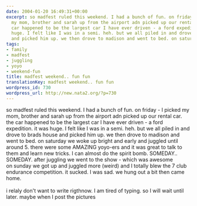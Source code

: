 ```yaml
---
date: 2004-01-20 16:49:31+00:00
excerpt: so madfest ruled this weekend. I had a bunch of fun. on friday - I picked
  my mom, brother and sarah up from the airport adn picked up our rental car. the
  car happened to be the largest car I have ever driven - a ford expedition. it was
  huge. I felt like I was in a semi. heh. but we all piled in and drove to brads house
  and picked him up. we then drove to madison and went to bed. on saturday we wo...
tags:
- family
- madfest
- juggling
- yoyo
- weekend-fun
title: madfest weekend.. fun fun
translationKey: madfest weekend.. fun fun
wordpress_id: 730
wordpress_url: http://new.nata2.org/?p=730
---
```


so madfest ruled this weekend. I had a bunch of fun. on friday - I picked my mom, brother and sarah up from the airport adn picked up our rental car. the car happened to be the largest car I have ever driven - a ford expedition. it was huge. I felt like I was in a semi. heh. but we all piled in and drove to brads house and picked him up. we then drove to madison and went to bed. on saturday we woke up bright and early and juggled until around 5. there were some AMAZING yoyo-ers and it was great to talk to them and learn new tricks. I can almost do the spirit bomb. SOMEDAY.. SOMEDAY. after juggling we went to the show - which was awesome<br/>on sunday we got up and juggled more (weird) and I totally blew the 7 club endurance competition. it sucked. I was sad. we hung out a bit then came home. <br/><br/>i relaly don't want to write rigthnow. I am tired of typing. so I will wait until later. maybe when I post the pictures